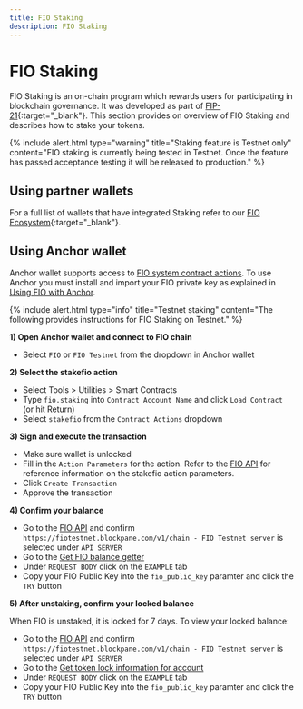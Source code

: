 ```yaml
---
title: FIO Staking
description: FIO Staking
---
```


# FIO Staking

FIO Staking is an on-chain program which rewards users for participating in blockchain governance. It was developed as part of [FIP-21](https://github.com/fioprotocol/fips/blob/master/fip-0021.md){:target="_blank"}. This section provides on overview of FIO Staking and describes how to stake your tokens.

{% include alert.html type="warning" title="Staking feature is Testnet only" content="FIO staking is currently being tested in Testnet. Once the feature has passed acceptance testing it will be released to production." %}

## Using partner wallets

For a full list of wallets that have integrated Staking refer to our [FIO Ecosystem](https://fioprotocol.io/ecosystem){:target="_blank"}.

## Using Anchor wallet

Anchor wallet supports access to [FIO system contract actions]({{site.baseurl}}/pages/api/fio-api/#tag--Actions). To use Anchor you must install and import your FIO private key as explained in [Using FIO with Anchor]({{site.baseurl}}/docs/how-to/bloks#using-fio-in-anchor).

{% include alert.html type="info" title="Testnet staking" content="The following provides instructions for FIO Staking on Testnet." %}

**1) Open Anchor wallet and connect to FIO chain**

* Select `FIO` or `FIO Testnet` from the dropdown in Anchor wallet

**2) Select the stakefio action**

* Select Tools > Utilities > Smart Contracts 
* Type `fio.staking` into `Contract Account Name` and click `Load Contract` (or hit Return)
* Select `stakefio` from the `Contract Actions` dropdown

**3) Sign and execute the transaction**

* Make sure wallet is unlocked
* Fill in the `Action Parameters` for the action. Refer to the [FIO API]({{site.baseurl}}/pages/api/fio-api/#tag--Actions) for reference information on the stakefio action parameters.
* Click `Create Transaction`
* Approve the transaction

**4) Confirm your balance**

* Go to the [FIO API]({{site.baseurl}}/pages/api/fio-api/#overview) and confirm `https://fiotestnet.blockpane.com/v1/chain - FIO Testnet server` is selected under `API SERVER`
* Go to the [Get FIO balance getter]({{site.baseurl}}/pages/api/fio-api/#post-/get_fio_balance)
* Under `REQUEST BODY` click on the `EXAMPLE` tab
* Copy your FIO Public Key into the `fio_public_key` paramter and click the `TRY` button

**5) After unstaking, confirm your locked balance**

When FIO is unstaked, it is locked for 7 days. To view your locked balance:

* Go to the [FIO API]({{site.baseurl}}/pages/api/fio-api/#overview) and confirm `https://fiotestnet.blockpane.com/v1/chain - FIO Testnet server` is selected under `API SERVER`
* Go to the [Get token lock information for account]({{site.baseurl}}/pages/api/fio-api/#post-/get_locks)
* Under `REQUEST BODY` click on the `EXAMPLE` tab
* Copy your FIO Public Key into the `fio_public_key` paramter and click the `TRY` button
